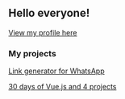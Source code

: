 ## Hello everyone!

[View my profile here](https://deborataveiraa.github.io/profile/index.html)

### My projects
[Link generator for WhatsApp](https://deborataveiraa.github.io/gerador-de-link-whatsapp/index.html)

[30 days of Vue.js and 4 projects](https://github.com/DeboraTaveiraa/VueJs30dias4Projetos)